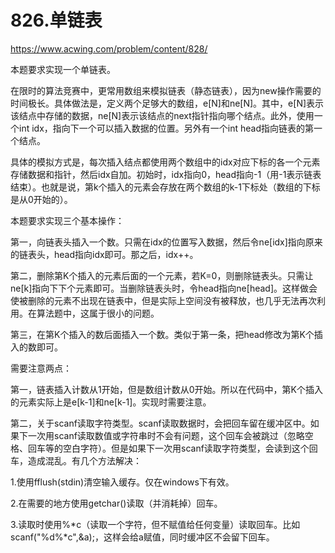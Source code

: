 826.单链表
==
https://www.acwing.com/problem/content/828/

本题要求实现一个单链表。

在限时的算法竞赛中，更常用数组来模拟链表（静态链表），因为new操作需要的时间极长。具体做法是，定义两个足够大的数组，e[N]和ne[N]。其中，e[N]表示该结点中存储的数据，ne[N]表示该结点的next指针指向哪个结点。此外，使用一个int idx，指向下一个可以插入数据的位置。另外有一个int head指向链表的第一个结点。

具体的模拟方式是，每次插入结点都使用两个数组中的idx对应下标的各一个元素存储数据和指针，然后idx自加。初始时，idx指向0，head指向-1（用-1表示链表结束）。也就是说，第k个插入的元素会存放在两个数组的k-1下标处（数组的下标是从0开始的）。

本题要求实现三个基本操作：

第一，向链表头插入一个数。只需在idx的位置写入数据，然后令ne[idx]指向原来的链表头，head指向idx即可。那之后，idx++。

第二，删除第K个插入的元素后面的一个元素，若K=0，则删除链表头。只需让ne[k]指向下下个元素即可。当删除链表头时，令head指向ne[head]。这样做会使被删除的元素不出现在链表中，但是实际上空间没有被释放，也几乎无法再次利用。在算法题中，这属于很小的问题。

第三，在第K个插入的数后面插入一个数。类似于第一条，把head修改为第K个插入的数即可。

需要注意两点：

第一，链表插入计数从1开始，但是数组计数从0开始。所以在代码中，第K个插入的元素实际上是e[k-1]和ne[k-1]。实现时需要注意。

第二，关于scanf读取字符类型。scanf读取数据时，会把回车留在缓冲区中。如果下一次用scanf读取数值或字符串时不会有问题，这个回车会被跳过（忽略空格、回车等的空白字符）。但是如果下一次用scanf读取字符类型，会读到这个回车，造成混乱。有几个方法解决：

1.使用fflush(stdin)清空输入缓存。仅在windows下有效。

2.在需要的地方使用getchar()读取（并消耗掉）回车。

3.读取时使用%*c（读取一个字符，但不赋值给任何变量）读取回车。比如scanf("%d%*c",&a);，这样会给a赋值，同时缓冲区不会留下回车。